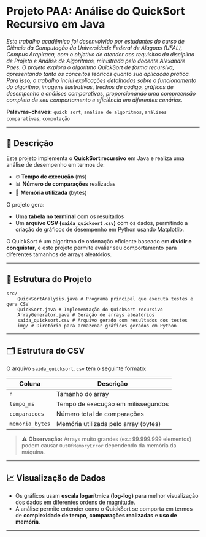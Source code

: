 # Projeto PAA: Análise do QuickSort Recursivo em Java

_Este trabalho acadêmico foi desenvolvido por estudantes do curso de Ciência da Computação da Universidade Federal de Alagoas (UFAL), Campus Arapiraca, com o objetivo de atender aos requisitos da disciplina de Projeto e Análise de Algoritmos, ministrada pelo docente Alexandre Paes. O projeto explora o algoritmo QuickSort de forma recursiva, apresentando tanto os conceitos teóricos quanto sua aplicação prática. Para isso, o trabalho inclui explicações detalhadas sobre o funcionamento do algoritmo, imagens ilustrativas, trechos de código, gráficos de desempenho e análises comparativas, proporcionando uma compreensão completa de seu comportamento e eficiência em diferentes cenários._  

**Palavras-chaves:** `quick sort`, `análise de algoritmos`, `análises comparativas`, `computação`

---

## 📌 Descrição

Este projeto implementa o **QuickSort recursivo** em Java e realiza uma análise de desempenho em termos de:

- ⏱ **Tempo de execução** (ms)  
- 📊 **Número de comparações** realizadas  
- 💾 **Memória utilizada** (bytes)  

O projeto gera:

- Uma **tabela no terminal** com os resultados  
- Um **arquivo CSV (`saida_quicksort.csv`)** com os dados, permitindo a criação de gráficos de desempenho em Python usando Matplotlib.

O QuickSort é um algoritmo de ordenação eficiente baseado em **dividir e conquistar**, e este projeto permite avaliar seu comportamento para diferentes tamanhos de arrays aleatórios.

---

## 📁 Estrutura do Projeto

    src/
        QuickSortAnalysis.java # Programa principal que executa testes e gera CSV
        QuickSort.java # Implementação do QuickSort recursivo
        ArrayGenerator.java # Geração de arrays aleatórios
        saida_quicksort.csv # Arquivo gerado com resultados dos testes
        img/ # Diretório para armazenar gráficos gerados em Python
---

## 🗂 Estrutura do CSV

O arquivo `saida_quicksort.csv` tem o seguinte formato:

| Coluna          | Descrição                               |
|-----------------|----------------------------------------|
| `n`             | Tamanho do array                        |
| `tempo_ms`      | Tempo de execução em milissegundos      |
| `comparacoes`   | Número total de comparações             |
| `memoria_bytes` | Memória utilizada pelo array (bytes)    |

> ⚠️ **Observação:** Arrays muito grandes (ex.: 99.999.999 elementos) podem causar `OutOfMemoryError` dependendo da memória da máquina.

---

## 📈 Visualização de Dados

- Os gráficos usam **escala logarítmica (log-log)** para melhor visualização dos dados em diferentes ordens de magnitude.  
- A análise permite entender como o QuickSort se comporta em termos de **complexidade de tempo**, **comparações realizadas** e **uso de memória**.

---